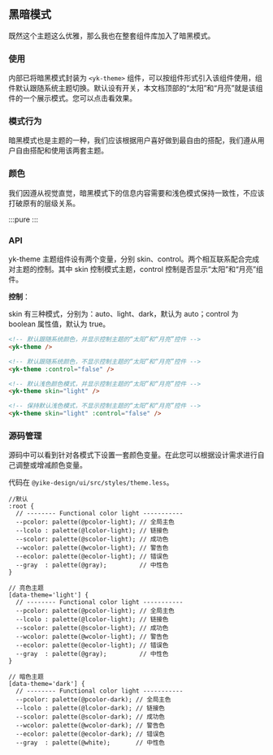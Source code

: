 ## 黑暗模式

既然这个主题这么优雅，那么我也在整套组件库加入了暗黑模式。

### 使用

内部已将暗黑模式封装为 `<yk-theme>` 组件，可以按组件形式引入该组件使用，组件默认跟随系统主题切换。默认设有开关，本文档顶部的“太阳”和“月亮”就是该组件的一个展示模式。您可以点击看效果。

### 模式行为

暗黑模式也是主题的一种，我们应该根据用户喜好做到最自由的搭配，我们遵从用户自由搭配和使用该两套主题。

### 颜色

我们因遵从视觉直觉，暗黑模式下的信息内容需要和浅色模式保持一致性，不应该打破原有的层级关系。

:::pure
<ColorList />
:::

### API

yk-theme 主题组件设有两个变量，分别 skin、control。两个相互联系配合完成对主题的控制。其中 skin 控制模式主题，control 控制是否显示“太阳”和“月亮”组件。

**控制**：

skin 有三种模式，分别为：auto、light、dark，默认为 auto；control 为 boolean 属性值，默认为 true。

```html
<!-- 默认跟随系统颜色，并显示控制主题的“太阳”和“月亮”控件 -->
<yk-theme />

<!-- 默认跟随系统颜色，不显示控制主题的“太阳”和“月亮”控件 -->
<yk-theme :control="false" />

<!-- 默认浅色颜色模式，并显示控制主题的“太阳”和“月亮”控件 -->
<yk-theme skin="light" />

<!-- 保持默认浅色模式，不显示控制主题的“太阳”和“月亮”控件 -->
<yk-theme skin="light" :control="false" />
```

### 源码管理

源码中可以看到针对各模式下设置一套颜色变量。在此您可以根据设计需求进行自己调整或增减颜色变量。

代码在 `@yike-design/ui/src/styles/theme.less`。

```less
//默认
:root {
  // -------- Functional color light -----------
  --pcolor: palette(@pcolor-light); // 全局主色
  --lcolo : palette(@lcolor-light); // 链接色
  --scolor: palette(@scolor-light); // 成功色
  --wcolor: palette(@wcolor-light); // 警告色
  --ecolor: palette(@ecolor-light); // 错误色
  --gray  : palette(@gray);         // 中性色
}

// 亮色主题
[data-theme='light'] {
  // -------- Functional color light -----------
  --pcolor: palette(@pcolor-light); // 全局主色
  --lcolo : palette(@lcolor-light); // 链接色
  --scolor: palette(@scolor-light); // 成功色
  --wcolor: palette(@wcolor-light); // 警告色
  --ecolor: palette(@ecolor-light); // 错误色
  --gray  : palette(@gray);         // 中性色
}

// 暗色主题
[data-theme='dark'] {
  // -------- Functional color light -----------
  --pcolor: palette(@pcolor-dark); // 全局主色
  --lcolo : palette(@lcolor-dark); // 链接色
  --scolor: palette(@scolor-dark); // 成功色
  --wcolor: palette(@wcolor-dark); // 警告色
  --ecolor: palette(@ecolor-dark); // 错误色
  --gray  : palette(@white);       // 中性色
```
